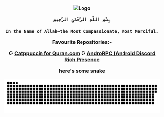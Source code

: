 <h3 align="center">
	<img src="https://raw.githubusercontent.com/mustafakhalaf-git/mustafakhalaf-git/main/Bismillah2.png" width="300" alt="Logo"/></br>
	
	بِسْمِ اللَّهِ الرَّحْمَنِ الرَّحِيمِ
		
	In the Name of Allah—the Most Compassionate, Most Merciful.
Favourite Repositories:-

☪️ [Catppuccin for Quran.com](https://github.com/mustafakhalaf-git/quran)
☪️ [AndroRPC (Android Discord Rich Presence](https://github.com/mustafakhalaf-git/AndroRPC)

here's some snake

<img src="snake.svg">
</h3>
